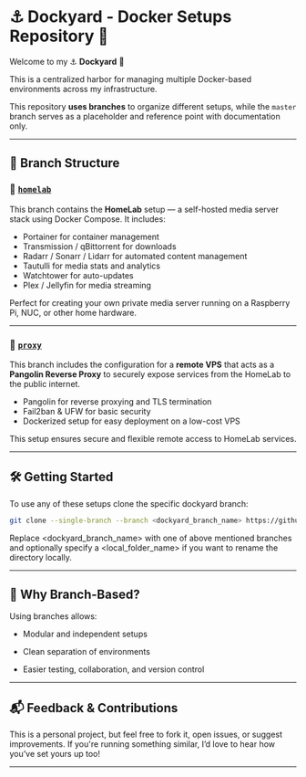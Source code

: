 # ⚓ Dockyard - Docker Setups Repository 🐳

Welcome to my ⚓ **Dockyard** 🐳

This is a centralized harbor for managing multiple Docker-based environments across my infrastructure.

This repository **uses branches** to organize different setups, while the `master` branch serves as a placeholder and reference point with documentation only.

---

## 📂 Branch Structure

### 🔹 [`homelab`](https://github.com/JitendraSachwani/mediaserver/tree/homelab)

This branch contains the **HomeLab** setup — a self-hosted media server stack using Docker Compose. It includes:

- Portainer for container management
- Transmission / qBittorrent for downloads
- Radarr / Sonarr / Lidarr for automated content management
- Tautulli for media stats and analytics
- Watchtower for auto-updates
- Plex / Jellyfin for media streaming

Perfect for creating your own private media server running on a Raspberry Pi, NUC, or other home hardware.

---

### 🔹 [`proxy`](https://github.com/JitendraSachwani/mediaserver/tree/proxy)

This branch includes the configuration for a **remote VPS** that acts as a **Pangolin Reverse Proxy** to securely expose services from the HomeLab to the public internet.

- Pangolin for reverse proxying and TLS termination
- Fail2ban & UFW for basic security
- Dockerized setup for easy deployment on a low-cost VPS

This setup ensures secure and flexible remote access to HomeLab services.

---

## 🛠️ Getting Started

To use any of these setups clone the specific dockyard branch:

```bash
git clone --single-branch --branch <dockyard_branch_name> https://github.com/JitendraSachwani/dockyard.git <local_folder_name>
```

Replace <dockyard_branch_name> with one of above mentioned branches and optionally specify a <local_folder_name> if you want to rename the directory locally.

---

## 🧭 Why Branch-Based?

Using branches allows:

- Modular and independent setups

- Clean separation of environments

- Easier testing, collaboration, and version control

---

## 📬 Feedback & Contributions

This is a personal project, but feel free to fork it, open issues, or suggest improvements. If you're running something similar, I’d love to hear how you’ve set yours up too!

---